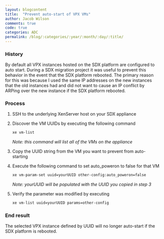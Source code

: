 ```yaml
---
layout: blogcontent
title:  "Prevent auto-start of VPX VMs"
author: Jacob Wilson
comments: true
code: true
categories: ADC
permalink: /blog/:categories/:year/:month/:day/:title/
---
```


### History

By default all VPX instances hosted on the SDX platform are configured to auto start. During a SDX migration project it was useful to prevent this behavior in the event that the SDX platform rebooted. The primary reason for this was because I used the same IP addresses on the new instances that the old instances had and did not want to cause an IP conflict by ARPing over the new instance if the SDX platform rebooted.

### Process

1. SSH to the underlying XenServer host on your SDX appliance

2. Discover the VM UUIDs by executing the following command

    ~~~ bash
    xe vm-list
    ~~~

    *Note: this command will list all of the VMs on the appliance*

3. Copy the UUID string from the VM you want to prevent from auto-starting

4. Execute the following command to set auto_poweron to false for that VM

    ~~~ bash
    xe vm-param-set uuid=yourUUID other-config:auto_poweron=false
    ~~~

    *Note: yourUUID will be populated with the UUID you copied in step 3*

5. Verify the parameter was modified by executing

    ~~~ bash
    xe vm-list uuid=yourUUID params=other-config
    ~~~

### End result

The selected VPX instance defined by UUID will no longer auto-start if the SDX platform is rebooted.
